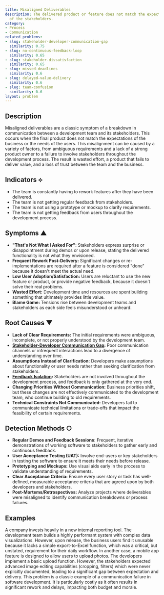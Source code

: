 ```yaml
---
title: Misaligned Deliverables
description: The delivered product or feature does not match the expectations or requirements
  of the stakeholders.
category:
- Process
- Communication
related_problems:
- slug: stakeholder-developer-communication-gap
  similarity: 0.75
- slug: no-continuous-feedback-loop
  similarity: 0.65
- slug: stakeholder-dissatisfaction
  similarity: 0.65
- slug: missed-deadlines
  similarity: 0.6
- slug: delayed-value-delivery
  similarity: 0.6
- slug: team-confusion
  similarity: 0.6
layout: problem
---
```


## Description
Misaligned deliverables are a classic symptom of a breakdown in communication between a development team and its stakeholders. This occurs when the final product does not match the expectations of the business or the needs of the users. This misalignment can be caused by a variety of factors, from ambiguous requirements and a lack of a strong product owner to a failure to involve stakeholders throughout the development process. The result is wasted effort, a product that fails to deliver value, and a loss of trust between the team and the business.

## Indicators ⟡
- The team is constantly having to rework features after they have been delivered.
- The team is not getting regular feedback from stakeholders.
- The team is not using a prototype or mockup to clarify requirements.
- The team is not getting feedback from users throughout the development process.

## Symptoms ▲

- **"That's Not What I Asked For":** Stakeholders express surprise or disappointment during demos or upon release, stating the delivered functionality is not what they envisioned.
- **Frequent Rework Post-Delivery:** Significant changes or re-implementations are required after a feature is considered "done" because it doesn't meet the actual need.
- **Low User Adoption/Satisfaction:** Users are reluctant to use the new feature or product, or provide negative feedback, because it doesn't solve their real problems.
- **Wasted Effort:** Development time and resources are spent building something that ultimately provides little value.
- **Blame Game:** Tensions rise between development teams and stakeholders as each side feels misunderstood or unheard.

## Root Causes ▼

- **Lack of Clear Requirements:** The initial requirements were ambiguous, incomplete, or not properly understood by the development team.
- **[Stakeholder-Developer Communication Gap](stakeholder-developer-communication-gap.md):** Poor communication channels or infrequent interactions lead to a divergence of understanding over time.
- **Assumptions Instead of Clarification:** Developers make assumptions about functionality or user needs rather than seeking clarification from stakeholders.
- **[Feedback Isolation](feedback-isolation.md):** Stakeholders are not involved throughout the development process, and feedback is only gathered at the very end.
- **Changing Priorities Without Communication:** Business priorities shift, but these changes are not effectively communicated to the development team, who continue building to old requirements.
- **Technical Constraints Not Communicated:** Developers fail to communicate technical limitations or trade-offs that impact the feasibility of certain requirements.

## Detection Methods ○

- **Regular Demos and Feedback Sessions:** Frequent, iterative demonstrations of working software to stakeholders to gather early and continuous feedback.
- **User Acceptance Testing (UAT):** Involve end-users or key stakeholders in testing the software to ensure it meets their needs before release.
- **Prototyping and Mockups:** Use visual aids early in the process to validate understanding of requirements.
- **Clear Acceptance Criteria:** Ensure every user story or task has well-defined, measurable acceptance criteria that are agreed upon by both developers and stakeholders.
- **Post-Mortems/Retrospectives:** Analyze projects where deliverables were misaligned to identify communication breakdowns or process failures.

## Examples
A company invests heavily in a new internal reporting tool. The development team builds a highly performant system with complex data visualizations. However, upon release, the business users find it unusable because it lacks a simple export-to-Excel function, which was a critical, but unstated, requirement for their daily workflow. In another case, a mobile app feature is designed to allow users to upload photos. The developers implement a basic upload function. However, the stakeholders expected advanced image editing capabilities (cropping, filters) which were never explicitly documented, leading to a significant gap between expectation and delivery. This problem is a classic example of a communication failure in software development. It is particularly costly as it often results in significant rework and delays, impacting both budget and morale.